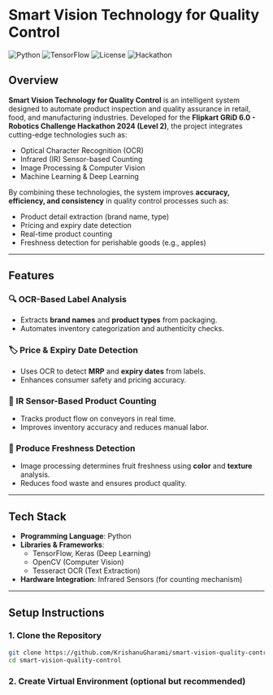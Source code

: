 # Smart Vision Technology for Quality Control

![Python](https://img.shields.io/badge/Python-3.8+-blue)
![TensorFlow](https://img.shields.io/badge/TensorFlow-2.x-orange)
![License](https://img.shields.io/badge/license-MIT-green)
![Hackathon](https://img.shields.io/badge/Flipkart%20GRiD%206.0-Robotics%20Challenge-9cf)

## Overview

**Smart Vision Technology for Quality Control** is an intelligent system designed to automate product inspection and quality assurance in retail, food, and manufacturing industries. Developed for the **Flipkart GRiD 6.0 - Robotics Challenge Hackathon 2024 (Level 2)**, the project integrates cutting-edge technologies such as:

- Optical Character Recognition (OCR)
- Infrared (IR) Sensor-based Counting
- Image Processing & Computer Vision
- Machine Learning & Deep Learning

By combining these technologies, the system improves **accuracy, efficiency, and consistency** in quality control processes such as:

- Product detail extraction (brand name, type)
- Pricing and expiry date detection
- Real-time product counting
- Freshness detection for perishable goods (e.g., apples)

---

## Features

### 🔍 OCR-Based Label Analysis
- Extracts **brand names** and **product types** from packaging.
- Automates inventory categorization and authenticity checks.

### 🏷️ Price & Expiry Date Detection
- Uses OCR to detect **MRP** and **expiry dates** from labels.
- Enhances consumer safety and pricing accuracy.

### 🔢 IR Sensor-Based Product Counting
- Tracks product flow on conveyors in real time.
- Improves inventory accuracy and reduces manual labor.

### 🍏 Produce Freshness Detection
- Image processing determines fruit freshness using **color** and **texture** analysis.
- Reduces food waste and ensures product quality.

---

## Tech Stack

- **Programming Language**: Python
- **Libraries & Frameworks**:
  - TensorFlow, Keras (Deep Learning)
  - OpenCV (Computer Vision)
  - Tesseract OCR (Text Extraction)
- **Hardware Integration**: Infrared Sensors (for counting mechanism)

---

## Setup Instructions

### 1. Clone the Repository
```bash
git clone https://github.com/KrishanuGharami/smart-vision-quality-control.git
cd smart-vision-quality-control
```
### 2. Create Virtual Environment (optional but recommended)
